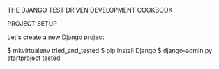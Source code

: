 THE DJANGO TEST DRIVEN DEVELOPMENT COOKBOOK

PROJECT SETUP

Let's create a new Django project

$ mkvirtualenv tried_and_tested
$ pip install Django
$ django-admin.py startproject tested


